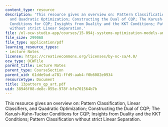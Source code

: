```yaml
---
content_type: resource
description: 'This resource gives an overview on: Pattern Classification, Linear Classifiers,
  and Quadratic Optimization; Constructing the Dual of CQP; The Karush-Kuhn-Tucker
  Conditions for CQP; Insights from Duality and the KKT Conditions; Pattern Classification
  without strict Linear Separation.'
file: /ol-ocw-studio-app/courses/15-094j-systems-optimization-models-and-computation-sma-5223-spring-2004/38946f08de8c055e978fbfe701564b7b_13pattern_qp_art.pdf
file_size: 299068
file_type: application/pdf
learning_resource_types:
- Lecture Notes
license: https://creativecommons.org/licenses/by-nc-sa/4.0/
ocw_type: OCWFile
parent_title: Lecture Notes
parent_type: CourseSection
parent_uid: 61dde9ad-a781-ffd9-aab4-f0b6082e0934
resourcetype: Document
title: 13pattern_qp_art.pdf
uid: 38946f08-de8c-055e-978f-bfe701564b7b
---
```

This resource gives an overview on: Pattern Classification, Linear Classifiers, and Quadratic Optimization; Constructing the Dual of CQP; The Karush-Kuhn-Tucker Conditions for CQP; Insights from Duality and the KKT Conditions; Pattern Classification without strict Linear Separation.